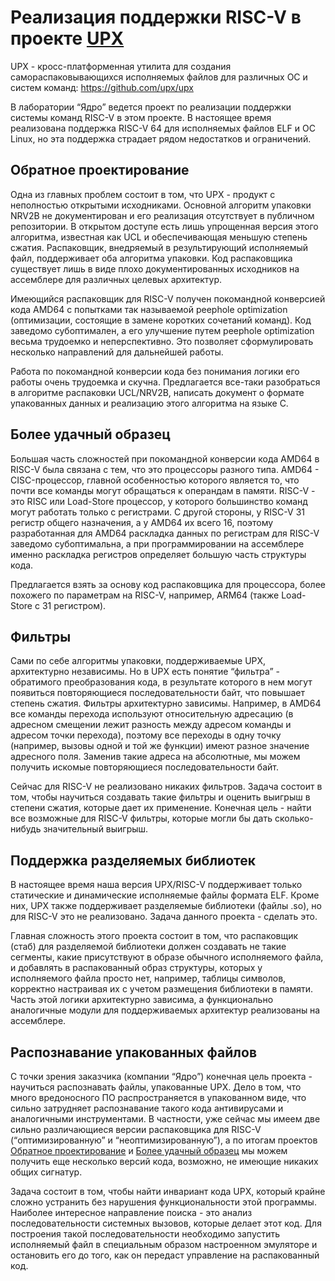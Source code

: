 # Реализация поддержки RISC-V в проекте [UPX](https://github.com/upx/upx)

UPX - кросс-платформенная утилита для создания самораспаковывающихся исполняемых файлов для различных ОС и систем команд: https://github.com/upx/upx

В лаборатории “Ядро” ведется проект по реализации поддержки системы команд RISC-V в этом проекте.
В настоящее время реализована поддержка RISC-V 64 для исполняемых файлов ELF и ОС Linux, но эта поддержка страдает рядом недостатков и ограничений.

## Обратное проектирование

Одна из главных проблем состоит в том, что UPX - продукт с неполностью открытыми исходниками.  Основной алгоритм упаковки NRV2B не документирован и его реализация отсутствует в публичном репозитории.  В открытом доступе есть лишь упрощенная версия этого алгоритма, известная как UCL и обеспечивающая меньшую степень сжатия.  Распаковщик, внедряемый в результирующий исполняемый файл, поддерживает оба алгоритма упаковки.  Код распаковщика существует лишь в виде плохо документированных исходников на ассемблере для различных целевых архитектур.  

Имеющийся распаковщик для RISC-V получен покомандной конверсией кода AMD64 c  попытками так называемой peephole optimization (оптимизации, состоящие в замене коротких сочетаний команд).  Код заведомо субоптимален, а его улучшение путем peephole optimization весьма трудоемко и неперспективно.  Это позволяет сформулировать несколько направлений для дальнейшей работы.

Работа по покомандной конверсии кода без понимания логики его работы очень трудоемка и скучна. Предлагается все-таки разобраться в алгоритме распаковки UCL/NRV2B, написать документ о формате упакованных данных и реализацию этого алгоритма на языке C.

## Более удачный образец

Большая часть сложностей при покомандной конверсии кода AMD64 в RISC-V была связана с тем, что это процессоры разного типа.  AMD64 - CISC-процессор, главной особенностью которого является то, что почти все команды могут обращаться к операндам в памяти.  RISC-V - это RISC или Load-Store процессор, у которого большинство команд могут работать только с регистрами.  С другой стороны, у RISC-V 31 регистр общего назначения, а у AMD64 их всего 16, поэтому разработанная для AMD64 раскладка данных по регистрам для RISC-V заведомо субоптимальна, а при программировании на ассемблере именно раскладка регистров определяет большую часть структуры кода.

Предлагается взять за основу код распаковщика для процессора, более похожего по параметрам на RISC-V, например, ARM64 (также Load-Store с 31 регистром).

## Фильтры

Сами по себе алгоритмы упаковки, поддерживаемые UPX, архитектурно независимы.  Но в UPX есть понятие “фильтра” - обратимого преобразования кода, в результате которого в нем могут появиться повторяющиеся последовательности байт, что повышает степень сжатия.  Фильтры архитектурно зависимы.  Например, в AMD64 все команды перехода используют относительную адресацию (в адресном смещении лежит разность между адресом команды и адресом точки перехода), поэтому все переходы в одну точку (например, вызовы одной и той же функции) имеют разное значение адресного поля.  Заменив такие адреса на абсолютные, мы можем получить искомые повторяющиеся последовательности байт.

Сейчас для RISC-V не реализовано никаких фильтров.  Задача состоит в том, чтобы научиться создавать такие фильтры и оценить выигрыш в степени сжатия, которые дает их применение.  Конечная цель - найти все возможные для RISC-V фильтры, которые могли бы дать сколько-нибудь значительный выигрыш.

## Поддержка разделяемых библиотек

В настоящее время наша версия UPX/RISC-V поддерживает только статические и динамические исполняемые файлы формата ELF.  Кроме них, UPX также поддерживает разделяемые библиотеки (файлы .so), но для RISC-V это не реализовано.  Задача данного проекта - сделать это.

Главная сложность этого проекта состоит в том, что распаковщик (стаб) для разделяемой библиотеки должен создавать не такие сегменты, какие присутствуют в образе обычного исполняемого файла, и добавлять в распакованный образ структуры, которых у исполняемого файла просто нет, например, таблицы символов, корректно настраивая их с учетом размещения библиотеки в памяти.  Часть этой логики архитектурно зависима, а функционально аналогичные модули для поддерживаемых архитектур реализованы на ассемблере.

## Распознавание упакованных файлов

С точки зрения заказчика (компании “Ядро”) конечная цель проекта - научиться распознавать файлы, упакованные UPX.  Дело в том, что много вредоносного ПО распространяется в упакованном виде, что сильно затрудняет распознавание такого кода антивирусами и аналогичными инструментами.  В частности, уже сейчас мы имеем две сильно различающиеся версии распаковщика для RISC-V (“оптимизированную” и “неоптимизированную”), а по итогам проектов [Обратное проектирование](#Обратное-проектирование) и [Более удачный образец](#Более-удачный-образец) мы можем получить еще несколько версий кода, возможно, не имеющие никаких общих сигнатур.

Задача состоит в том, чтобы найти инвариант кода UPX, который крайне сложно устранить без нарушения функциональности этой программы.  Наиболее интересное направление поиска - это анализ последовательности системных вызовов, которые делает этот код.  Для построения такой последовательности необходимо запустить исполняемый файл в специальным образом настроенном эмуляторе и остановить его до того, как он передаст управление на распакованный код.


